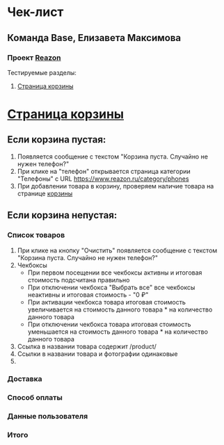 # Чек-лист
## Команда Base, Елизавета Максимова
### Проект [Reazon](https://reazon.ru)

Тестируемые разделы:
1. [Страница корзины]()

# [Cтраница корзины](https://www.reazon.ru/cart)
## Если корзина пустая:
1. Появляется сообщение с текстом "Корзина пуста. Случайно не нужен телефон?"
2. При клике на "телефон" открывается страница категории "Телефоны" с URL https://www.reazon.ru/category/phones
3. При добавлении товара в корзину, проверяем наличие товара на странице [корзины](https://www.reazon.ru/cart)

## Если корзина непустая:
### Список товаров
1. При клике на кнопку "Очистить" появляется сообщение с текстом "Корзина пуста. Случайно не нужен телефон?"
2. Чекбоксы
    - При первом посещении все чекбоксы активны и итоговая стоимость подсчитана правильно
    - При отключении чекбокса "Выбрать все" все чекбоксы неактивны и итоговая стоимость - "0 ₽"
    - При активации чекбокса товара итоговая стоимость увеличивается на стоимость данного товара * на количество данного товара
    - При отключении чекбокса товара итоговая стоимость уменьшается на стоимость данного товара * на количество данного товара
3. Ссылка в названии товара содержит /product/
2. Ссылки в названии товара и фотографии одинаковые
4. 
### Доставка
### Способ оплаты
### Данные пользователя
### Итого